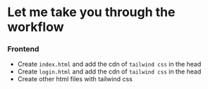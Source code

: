 # Let me take you through the workflow
### Frontend
- Create ```index.html``` and add the cdn of ```tailwind css``` in the head
- Create ```login.html``` and add the cdn of ```tailwind css``` in the head
- Create other html files with tailwind css